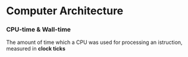 # Computer Architecture
### CPU-time & Wall-time
The amount of time which a CPU was used for processing an istruction, measured in **clock ticks**
